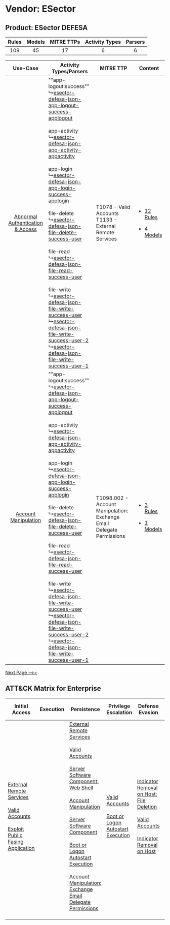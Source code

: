 Vendor: ESector
===============
Product: ESector DEFESA
-----------------------
| Rules | Models | MITRE TTPs | Activity Types | Parsers |
|:-----:|:------:|:----------:|:--------------:|:-------:|
|  109  |   45   |     17     |       6        |    6    |

|    Use-Case    | Activity Types/Parsers    | MITRE TTP    | Content    |
|:----:| ---- | ---- | ---- |
| [Abnormal Authentication & Access](../../../UseCases/uc_abnormal_authentication_&_access.md) |  ""app-logout:success""<br> ↳[esector-defesa-json-app-logout-success-applogout](Ps/pC_esectordefesajsonapplogoutsuccessapplogout.md)<br><br> app-activity<br> ↳[esector-defesa-json-app-activity-appactivity](Ps/pC_esectordefesajsonappactivityappactivity.md)<br><br> app-login<br> ↳[esector-defesa-json-app-login-success-applogin](Ps/pC_esectordefesajsonapploginsuccessapplogin.md)<br><br> file-delete<br> ↳[esector-defesa-json-file-delete-success-user](Ps/pC_esectordefesajsonfiledeletesuccessuser.md)<br><br> file-read<br> ↳[esector-defesa-json-file-read-success-user](Ps/pC_esectordefesajsonfilereadsuccessuser.md)<br><br> file-write<br> ↳[esector-defesa-json-file-write-success-user](Ps/pC_esectordefesajsonfilewritesuccessuser.md)<br> ↳[esector-defesa-json-file-write-success-user-2](Ps/pC_esectordefesajsonfilewritesuccessuser2.md)<br> ↳[esector-defesa-json-file-write-success-user-1](Ps/pC_esectordefesajsonfilewritesuccessuser1.md)<br> | T1078 - Valid Accounts<br>T1133 - External Remote Services<br>    | [<ul><li>12 Rules</li></ul><ul><li>4 Models</li></ul>](RM/r_m_esector_esector_defesa_Abnormal_Authentication_&_Access.md) |
|    [Account Manipulation](../../../UseCases/uc_account_manipulation.md)    |  ""app-logout:success""<br> ↳[esector-defesa-json-app-logout-success-applogout](Ps/pC_esectordefesajsonapplogoutsuccessapplogout.md)<br><br> app-activity<br> ↳[esector-defesa-json-app-activity-appactivity](Ps/pC_esectordefesajsonappactivityappactivity.md)<br><br> app-login<br> ↳[esector-defesa-json-app-login-success-applogin](Ps/pC_esectordefesajsonapploginsuccessapplogin.md)<br><br> file-delete<br> ↳[esector-defesa-json-file-delete-success-user](Ps/pC_esectordefesajsonfiledeletesuccessuser.md)<br><br> file-read<br> ↳[esector-defesa-json-file-read-success-user](Ps/pC_esectordefesajsonfilereadsuccessuser.md)<br><br> file-write<br> ↳[esector-defesa-json-file-write-success-user](Ps/pC_esectordefesajsonfilewritesuccessuser.md)<br> ↳[esector-defesa-json-file-write-success-user-2](Ps/pC_esectordefesajsonfilewritesuccessuser2.md)<br> ↳[esector-defesa-json-file-write-success-user-1](Ps/pC_esectordefesajsonfilewritesuccessuser1.md)<br> | T1098.002 - Account Manipulation: Exchange Email Delegate Permissions<br> | [<ul><li>3 Rules</li></ul><ul><li>1 Models</li></ul>](RM/r_m_esector_esector_defesa_Account_Manipulation.md)    |
[Next Page -->>](2_ds_esector_esector_defesa.md)

ATT&CK Matrix for Enterprise
----------------------------
| Initial Access                                                                                                                                                                                                                         | Execution | Persistence                                                                                                                                                                                                                                                                                                                                                                                                                                                                                                                                                                                                  | Privilege Escalation                                                                                                                                      | Defense Evasion                                                                                                                                                                                                                                    | Credential Access                                                          | Discovery                                                                         | Lateral Movement | Collection                                                                                                                                                            | Command and Control                                                                                                                       | Exfiltration | Impact                                                                                                                                              |
| -------------------------------------------------------------------------------------------------------------------------------------------------------------------------------------------------------------------------------------- | --------- | ------------------------------------------------------------------------------------------------------------------------------------------------------------------------------------------------------------------------------------------------------------------------------------------------------------------------------------------------------------------------------------------------------------------------------------------------------------------------------------------------------------------------------------------------------------------------------------------------------------ | --------------------------------------------------------------------------------------------------------------------------------------------------------- | -------------------------------------------------------------------------------------------------------------------------------------------------------------------------------------------------------------------------------------------------- | -------------------------------------------------------------------------- | --------------------------------------------------------------------------------- | ---------------- | --------------------------------------------------------------------------------------------------------------------------------------------------------------------- | ----------------------------------------------------------------------------------------------------------------------------------------- | ------------ | --------------------------------------------------------------------------------------------------------------------------------------------------- |
| [External Remote Services](https://attack.mitre.org/techniques/T1133)<br><br>[Valid Accounts](https://attack.mitre.org/techniques/T1078)<br><br>[Exploit Public Fasing Application](https://attack.mitre.org/techniques/T1190)<br><br> |           | [External Remote Services](https://attack.mitre.org/techniques/T1133)<br><br>[Valid Accounts](https://attack.mitre.org/techniques/T1078)<br><br>[Server Software Component: Web Shell](https://attack.mitre.org/techniques/T1505/003)<br><br>[Account Manipulation](https://attack.mitre.org/techniques/T1098)<br><br>[Server Software Component](https://attack.mitre.org/techniques/T1505)<br><br>[Boot or Logon Autostart Execution](https://attack.mitre.org/techniques/T1547)<br><br>[Account Manipulation: Exchange Email Delegate Permissions](https://attack.mitre.org/techniques/T1098/002)<br><br> | [Valid Accounts](https://attack.mitre.org/techniques/T1078)<br><br>[Boot or Logon Autostart Execution](https://attack.mitre.org/techniques/T1547)<br><br> | [Indicator Removal on Host: File Deletion](https://attack.mitre.org/techniques/T1070/004)<br><br>[Valid Accounts](https://attack.mitre.org/techniques/T1078)<br><br>[Indicator Removal on Host](https://attack.mitre.org/techniques/T1070)<br><br> | [OS Credential Dumping](https://attack.mitre.org/techniques/T1003)<br><br> | [File and Directory Discovery](https://attack.mitre.org/techniques/T1083)<br><br> |                  | [Email Collection](https://attack.mitre.org/techniques/T1114)<br><br>[Email Collection: Email Forwarding Rule](https://attack.mitre.org/techniques/T1114/003)<br><br> | [Proxy: Multi-hop Proxy](https://attack.mitre.org/techniques/T1090/003)<br><br>[Proxy](https://attack.mitre.org/techniques/T1090)<br><br> |              | [Data Destruction](https://attack.mitre.org/techniques/T1485)<br><br>[Data Encrypted for Impact](https://attack.mitre.org/techniques/T1486)<br><br> |